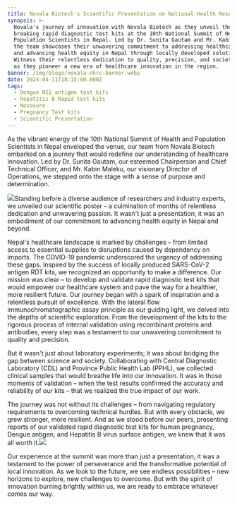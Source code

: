 ```yaml
---
title: Novala Biotech's Scientific Presentation on National Health Research Summit
synopsis: >-
  Novala's journey of innovation with Novala Biotech as they unveil their ground
  breaking rapid diagnostic test kits at the 10th National Summit of Health and
  Population Scientists in Nepal. Led by Dr. Sunita Gautam and Mr. Kabin Maleku,
  the team showcases their unwavering commitment to addressing healthcare gaps
  and advancing health equity in Nepal through locally developed solutions.
  Witness their relentless dedication to quality, precision, and societal impact
  as they pioneer a new era of healthcare innovation in the region.
banner: /img/blogs/novala-nhrc-banner.webp
date: 2024-04-11T18:15:00.000Z
tags:
  - Dengue NS1 antigen test kits
  - hepatitis B Rapid test kits
  - Novasure
  - Pregnancy Test kits
  - Scientific Presentation
---
```


As the vibrant energy of the 10th National Summit of Health and Population Scientists in Nepal enveloped the venue, our team from Novala Biotech embarked on a journey that would redefine our understanding of healthcare innovation. Led by Dr. Sunita Gautam, our esteemed Chairperson and Chief Technical Officer, and Mr. Kabin Maleku, our visionary Director of
Operations, we stepped onto the stage with a sense of purpose and determination.

![](/img/blogs/novala-nhrc-1.jpg)Standing before a diverse audience of researchers and industry experts, we unveiled our scientific poster – a culmination of months of relentless dedication and unwavering passion. It wasn't just a presentation; it was an embodiment of our commitment to advancing health equity in Nepal and beyond.

Nepal's healthcare landscape is marked by challenges – from limited access to essential supplies to disruptions caused by dependency on imports. The COVID-19 pandemic underscored the urgency of addressing these gaps. Inspired by the success of locally produced SARS-CoV-2 antigen RDT kits, we recognized an opportunity to make a difference. Our mission was clear – to develop and validate rapid diagnostic test kits that would empower our healthcare system and pave the way for a healthier, more resilient future. Our journey began with a spark of inspiration and a relentless pursuit of excellence. With the lateral flow immunochromatographic assay principle as our guiding light, we delved into the depths of scientific exploration. From the development of the kits to the rigorous process of internal validation using recombinant proteins and antibodies, every step was a testament to our unwavering commitment to quality and precision.

But it wasn't just about laboratory experiments; it was about bridging the gap between science and society. Collaborating with Central Diagnostic Laboratory (CDL) and Province Public Health Lab (PPHL), we collected clinical samples that would breathe life into our innovation. It was in those moments of validation – when the test results confirmed the accuracy and
reliability of our kits – that we realized the true impact of our work.

The journey was not without its challenges – from navigating regulatory requirements to overcoming technical hurdles. But with every obstacle, we grew stronger, more resilient. And as we stood before our peers, presenting reports of our validated rapid diagnostic test kits for human pregnancy, Dengue antigen, and Hepatitis B virus surface antigen, we knew that it was all worth it.![](/img/blogs/novala-nhrc-2.jpg)

Our experience at the summit was more than just a presentation; it was a testament to the power of perseverance and the
transformative potential of local innovation. As we look to the future, we see endless possibilities – new horizons to explore, new challenges to overcome. But with the spirit of innovation burning brightly within us, we are ready to embrace whatever comes our way.
